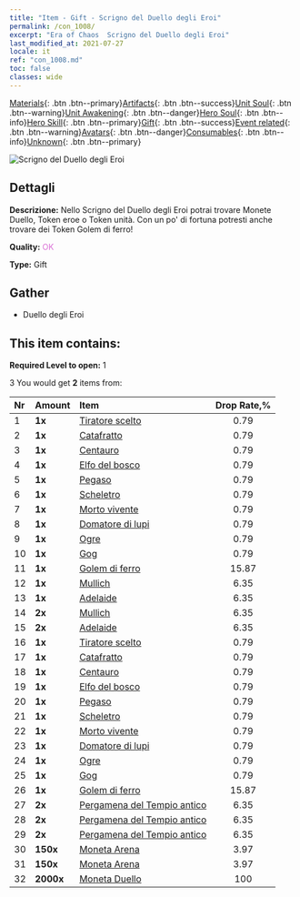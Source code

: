 ```yaml
---
title: "Item - Gift - Scrigno del Duello degli Eroi"
permalink: /con_1008/
excerpt: "Era of Chaos  Scrigno del Duello degli Eroi"
last_modified_at: 2021-07-27
locale: it
ref: "con_1008.md"
toc: false
classes: wide
---
```

 [Materials](/ItemsIT/){: .btn .btn--primary}[Artifacts](/ItemsIT/Artifacts/){: .btn .btn--success}[Unit Soul](/ItemsIT/UnitSoul/){: .btn .btn--warning}[Unit Awakening](/ItemsIT/UnitAwakening/){: .btn .btn--danger}[Hero Soul](/ItemsIT/HeroSoul/){: .btn .btn--info}[Hero Skill](/ItemsIT/HeroSkill/){: .btn .btn--primary}[Gift](/ItemsIT/Gift/){: .btn .btn--success}[Event related](/ItemsIT/Events/){: .btn .btn--warning}[Avatars](/ItemsIT/Avatars/){: .btn .btn--danger}[Consumables](/ItemsIT/Consumables/){: .btn .btn--info}[Unknown](/ItemsIT/Unknown/){: .btn .btn--primary}

 ![Scrigno del Duello degli Eroi](/images/t/i_50002.png)

## Dettagli
 **Descrizione:** Nello Scrigno del Duello degli Eroi potrai trovare Monete Duello, Token eroe o Token unità. Con un po' di fortuna potresti anche trovare dei Token Golem di ferro!

 **Quality:** <span style="color: #DA70D6">OK</span>

 **Type:** Gift

## Gather

*    Duello degli Eroi 

## This item contains:

 **Required Level to open:** 1

 3 You would get **2** items  from:

  | Nr | Amount |     Item    | Drop Rate,% |
  |:---|:-------|:------------|:---------:|
  | 1 |  **1x** | [Tiratore scelto](/ItemsIT/unt_191/) | 0.79 | 
  | 2 |  **1x** | [Catafratto](/ItemsIT/unt_195/) | 0.79 | 
  | 3 |  **1x** | [Centauro](/ItemsIT/unt_199/) | 0.79 | 
  | 4 |  **1x** | [Elfo del bosco](/ItemsIT/unt_201/) | 0.79 | 
  | 5 |  **1x** | [Pegaso](/ItemsIT/unt_202/) | 0.79 | 
  | 6 |  **1x** | [Scheletro](/ItemsIT/unt_208/) | 0.79 | 
  | 7 |  **1x** | [Morto vivente](/ItemsIT/unt_209/) | 0.79 | 
  | 8 |  **1x** | [Domatore di lupi](/ItemsIT/unt_218/) | 0.79 | 
  | 9 |  **1x** | [Ogre](/ItemsIT/unt_220/) | 0.79 | 
  | 10 |  **1x** | [Gog](/ItemsIT/unt_227/) | 0.79 | 
  | 11 |  **1x** | [Golem di ferro](/ItemsIT/unt_237/) | 15.87 | 
  | 12 |  **1x** | [Mullich](/ItemsIT/her_360/) | 6.35 | 
  | 13 |  **1x** | [Adelaide](/ItemsIT/her_359/) | 6.35 | 
  | 14 |  **2x** | [Mullich](/ItemsIT/her_360/) | 6.35 | 
  | 15 |  **2x** | [Adelaide](/ItemsIT/her_359/) | 6.35 | 
  | 16 |  **1x** | [Tiratore scelto](/ItemsIT/unt_191/) | 0.79 | 
  | 17 |  **1x** | [Catafratto](/ItemsIT/unt_195/) | 0.79 | 
  | 18 |  **1x** | [Centauro](/ItemsIT/unt_199/) | 0.79 | 
  | 19 |  **1x** | [Elfo del bosco](/ItemsIT/unt_201/) | 0.79 | 
  | 20 |  **1x** | [Pegaso](/ItemsIT/unt_202/) | 0.79 | 
  | 21 |  **1x** | [Scheletro](/ItemsIT/unt_208/) | 0.79 | 
  | 22 |  **1x** | [Morto vivente](/ItemsIT/unt_209/) | 0.79 | 
  | 23 |  **1x** | [Domatore di lupi](/ItemsIT/unt_218/) | 0.79 | 
  | 24 |  **1x** | [Ogre](/ItemsIT/unt_220/) | 0.79 | 
  | 25 |  **1x** | [Gog](/ItemsIT/unt_227/) | 0.79 | 
  | 26 |  **1x** | [Golem di ferro](/ItemsIT/unt_237/) | 15.87 | 
  | 27 |  **2x** | [Pergamena del Tempio antico](/ItemsIT/con_697/) | 6.35 | 
  | 28 |  **2x** | [Pergamena del Tempio antico](/ItemsIT/con_697/) | 6.35 | 
  | 29 |  **2x** | [Pergamena del Tempio antico](/ItemsIT/con_697/) | 6.35 | 
  | 30 |  **150x** | [Moneta Arena](/ItemsIT/con_903/) | 3.97 | 
  | 31 |  **150x** | [Moneta Arena](/ItemsIT/con_903/) | 3.97 | 
  | 32 |  **2000x** | [Moneta Duello](/ItemsIT/con_907/) | 100 | 
